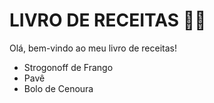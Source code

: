 # LIVRO DE RECEITAS :man_cook:

Olá, bem-vindo ao meu livro de receitas!

- Strogonoff de Frango
- Pavê
- Bolo de Cenoura